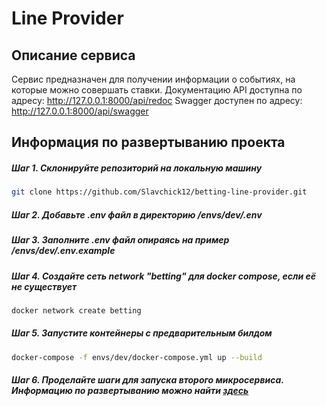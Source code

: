 # Line Provider
## Описание сервиса
Сервис предназначен для получении информации о событиях, на которые можно совершать ставки.
Документацию API доступна по адресу: http://127.0.0.1:8000/api/redoc
Swagger доступен по адресу: http://127.0.0.1:8000/api/swagger


## Информация по развертыванию проекта
##### Шаг 1. Склонируйте репозиторий на локальную машину
```bash
git clone https://github.com/Slavchick12/betting-line-provider.git
```
##### Шаг 2. Добавьте .env файл в директорию /envs/dev/.env
##### Шаг 3. Заполните .env файл опираясь на пример /envs/dev/.env.example
##### Шаг 4. Создайте сеть network "betting" для docker compose, если её не существует
```bash
docker network create betting
```
##### Шаг 5. Запустите контейнеры с предварительным билдом
```bash
docker-compose -f envs/dev/docker-compose.yml up --build
```
##### Шаг 6. Проделайте шаги для запуска второго микросервиса. Информацию по развертыванию можно найти [здесь](https://github.com/Slavchick12/betting-bet-marker/blob/main/README.md)
